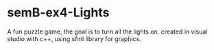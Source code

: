 # semB-ex4-Lights
A fun puzzle game,  the goal is to turn all the lights on.
created in visual studio with c++,  using sfml library for graphics.

